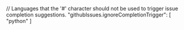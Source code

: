 
// Languages that the '#' character should not be used to trigger issue completion suggestions.
"githubIssues.ignoreCompletionTrigger": [
  "python"
]
